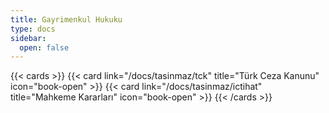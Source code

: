 ```yaml
---
title: Gayrimenkul Hukuku
type: docs
sidebar:
  open: false
---
```


{{< cards >}}
{{< card link="/docs/tasinmaz/tck" title="Türk Ceza Kanunu" icon="book-open" >}}
{{< card link="/docs/tasinmaz/ictihat" title="Mahkeme Kararları" icon="book-open" >}}
{{< /cards >}}
